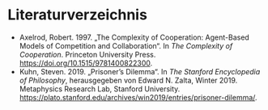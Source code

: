 # Literaturverzeichnis

<!-- Chicago Style (DE) -->
<!-- (author, yyyy) -->

- Axelrod, Robert. 1997. „The Complexity of Cooperation: Agent-Based Models of Competition and Collaboration“. In _The Complexity of Cooperation_. Princeton University Press. https://doi.org/10.1515/9781400822300.
- Kuhn, Steven. 2019. „Prisoner’s Dilemma“. In _The Stanford Encyclopedia of Philosophy_, herausgegeben von Edward N. Zalta, Winter 2019. Metaphysics Research Lab, Stanford University. https://plato.stanford.edu/archives/win2019/entries/prisoner-dilemma/.
